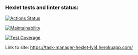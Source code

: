 ### Hexlet tests and linter status:
[![Actions Status](https://github.com/kukhmax/python-project-lvl4/workflows/hexlet-check/badge.svg)](https://github.com/kukhmax/python-project-lvl4/actions)

[![Maintainability](https://api.codeclimate.com/v1/badges/75c082b6fa48b0a09ffa/maintainability)](https://codeclimate.com/github/kukhmax/python-project-lvl4/maintainability)

[![Test Coverage](https://api.codeclimate.com/v1/badges/75c082b6fa48b0a09ffa/test_coverage)](https://codeclimate.com/github/kukhmax/python-project-lvl4/test_coverage)

Link to site: https://task-manager-hexlet-lvl4.herokuapp.com/